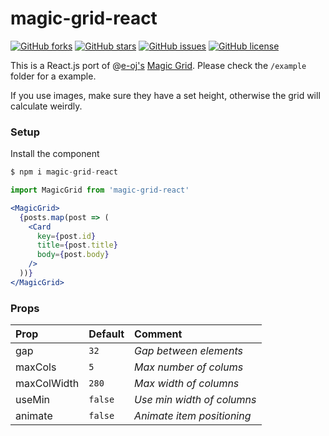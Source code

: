 # magic-grid-react

[![GitHub forks](https://img.shields.io/github/forks/IniZio/magic-grid-react.svg)](https://github.com/IniZio/magic-grid-react/network)
[![GitHub stars](https://img.shields.io/github/stars/IniZio/magic-grid-react.svg)](https://github.com/IniZio/magic-grid-react/stargazers)
[![GitHub issues](https://img.shields.io/github/issues/IniZio/magic-grid-react.svg)](https://github.com/IniZio/magic-grid-react/issues)
[![GitHub license](https://img.shields.io/github/license/IniZio/magic-grid-react.svg)](https://github.com/IniZio/magic-grid-react/blob/master/LICENSE)

This is a React.js port of @[e-oj's](https://github.com/e-oj) [Magic Grid](https://github.com/e-oj/Magic-Grid).
Please check the `/example` folder for a example.

If you use images, make sure they have a set height, otherwise the grid will calculate weirdly.

### Setup
Install the component
```js
$ npm i magic-grid-react
```

```jsx
import MagicGrid from 'magic-grid-react'

<MagicGrid>
  {posts.map(post => (
    <Card
      key={post.id}
      title={post.title}
      body={post.body}
    />
  ))}
</MagicGrid>
```

### Props
| Prop        | Default   | Comment                    |
|:------------|:----------|:---------------------------|
| gap         | `32`      | _Gap between elements_     |
| maxCols     | `5`       | _Max number of colums_     |
| maxColWidth | `280`     | _Max width of columns_     |
| useMin      | `false`   | _Use min width of columns_ |
| animate     | `false`   | _Animate item positioning_ |
